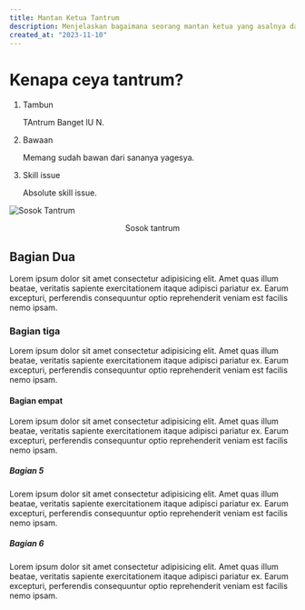```yaml
---
title: Mantan Ketua Tantrum
description: Menjelaskan bagaimana seorang mantan ketua yang asalnya dari tambun itu mengalami fenomena anomali yang tidak dapat dijelaskan secara logis maupun mistis mengapa dia bisa tantrum.
created_at: "2023-11-10"
---
```


# Kenapa ceya tantrum?

1. Tambun

   TAntrum Banget lU N.

2. Bawaan

   Memang sudah bawan dari sananya yagesya.

3. Skill issue

   Absolute skill issue.

![Sosok Tantrum](../../assets/angkatan/9-10/ceya.png)

<center>
   Sosok tantrum
</center>

## Bagian Dua

Lorem ipsum dolor sit amet consectetur adipisicing elit. Amet quas illum beatae, veritatis sapiente exercitationem itaque adipisci pariatur ex. Earum excepturi, perferendis consequuntur optio reprehenderit veniam est facilis nemo ipsam.

### Bagian tiga

Lorem ipsum dolor sit amet consectetur adipisicing elit. Amet quas illum beatae, veritatis sapiente exercitationem itaque adipisci pariatur ex. Earum excepturi, perferendis consequuntur optio reprehenderit veniam est facilis nemo ipsam.

#### Bagian empat

Lorem ipsum dolor sit amet consectetur adipisicing elit. Amet quas illum beatae, veritatis sapiente exercitationem itaque adipisci pariatur ex. Earum excepturi, perferendis consequuntur optio reprehenderit veniam est facilis nemo ipsam.

##### Bagian 5

Lorem ipsum dolor sit amet consectetur adipisicing elit. Amet quas illum beatae, veritatis sapiente exercitationem itaque adipisci pariatur ex. Earum excepturi, perferendis consequuntur optio reprehenderit veniam est facilis nemo ipsam.

##### Bagian 6

Lorem ipsum dolor sit amet consectetur adipisicing elit. Amet quas illum beatae, veritatis sapiente exercitationem itaque adipisci pariatur ex. Earum excepturi, perferendis consequuntur optio reprehenderit veniam est facilis nemo ipsam.
